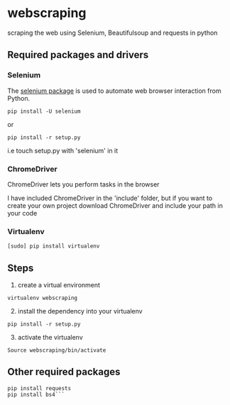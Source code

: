 # webscraping
scraping the web using Selenium, Beautifulsoup and requests in python

## Required packages and drivers
### Selenium
The [selenium package](https://pypi.org/project/selenium/) is used to automate web browser interaction from Python.

`pip install -U selenium`

or

`pip install -r setup.py`

i.e touch setup.py with 'selenium' in it

### ChromeDriver
ChromeDriver lets you perform tasks in the browser

I have included ChromeDriver in the 'include' folder,
but if you want to create your own project download ChromeDriver and include your path in your code

### Virtualenv
`[sudo] pip install virtualenv`

## Steps
1. create a virtual environment

`virtualenv webscraping`

2. install the dependency into your virtualenv

`pip install -r setup.py`

3. activate the virtualenv

`Source webscraping/bin/activate`

## Other required packages
```pip install pandas
pip install requests
pip install bs4```
